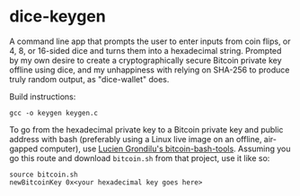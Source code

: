 dice-keygen
===========

A command line app that prompts the user to enter inputs from coin flips, or 4, 8, or 16-sided dice and turns them into a hexadecimal string. Prompted by my own desire to create a cryptographically secure Bitcoin private key offline using dice, and my unhappiness with relying on SHA-256 to produce truly random output, as "dice-wallet" does.

Build instructions:

    gcc -o keygen keygen.c

To go from the hexadecimal private key to a Bitcoin private key and public address with bash (preferably using a Linux live image on an offline, air-gapped computer), use [Lucien Grondilu's bitcoin-bash-tools](https://github.com/grondilu/bitcoin-bash-tools). Assuming you go this route and download `bitcoin.sh` from that project, use it like so:

    source bitcoin.sh
    newBitcoinKey 0x<your hexadecimal key goes here>
